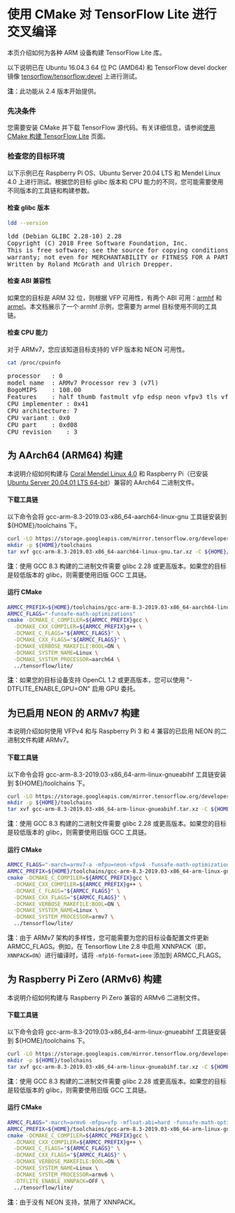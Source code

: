 # 使用 CMake 对 TensorFlow Lite 进行交叉编译

本页介绍如何为各种 ARM 设备构建 TensorFlow Lite 库。

以下说明已在 Ubuntu 16.04.3 64 位 PC (AMD64) 和 TensorFlow devel docker 镜像 [tensorflow/tensorflow:devel](https://hub.docker.com/r/tensorflow/tensorflow/tags/) 上进行测试。

**注**：此功能从 2.4 版本开始提供。

### <a>先决条件</a>

您需要安装 CMake 并下载 TensorFlow 源代码。有关详细信息，请参阅[使用 CMake 构建 TensorFlow Lite](https://www.tensorflow.org/lite/guide/build_cmake) 页面。

### 检查您的目标环境

以下示例已在 Raspberry Pi OS、Ubuntu Server 20.04 LTS 和 Mendel Linux 4.0 上进行测试。根据您的目标 glibc 版本和 CPU 能力的不同，您可能需要使用不同版本的工具链和构建参数。

#### 检查 glibc 版本

```sh
ldd --version
```

<pre class="tfo-notebook-code-cell-output">ldd (Debian GLIBC 2.28-10) 2.28
Copyright (C) 2018 Free Software Foundation, Inc.
This is free software; see the source for copying conditions.  There is NO
warranty; not even for MERCHANTABILITY or FITNESS FOR A PARTICULAR PURPOSE.
Written by Roland McGrath and Ulrich Drepper.
</pre>

#### 检查 ABI 兼容性

如果您的目标是 ARM 32 位，则根据 VFP 可用性，有两个 ABI 可用：[armhf](https://wiki.debian.org/ArmHardFloatPort) 和 [armel](https://wiki.debian.org/ArmEabiPort)。本文档展示了一个 armhf 示例，您需要为 armel 目标使用不同的工具链。

#### 检查 CPU 能力

对于 ARMv7，您应该知道目标支持的 VFP 版本和 NEON 可用性。

```sh
cat /proc/cpuinfo
```

<pre class="tfo-notebook-code-cell-output">processor   : 0
model name  : ARMv7 Processor rev 3 (v7l)
BogoMIPS    : 108.00
Features    : half thumb fastmult vfp edsp neon vfpv3 tls vfpv4 idiva idivt vfpd32 lpae evtstrm crc32
CPU implementer : 0x41
CPU architecture: 7
CPU variant : 0x0
CPU part    : 0xd08
CPU revision    : 3
</pre>

## 为 AArch64 (ARM64) 构建

本说明介绍如何构建与 [Coral Mendel Linux 4.0](https://coral.ai/) 和 Raspberry Pi（已安装 [Ubuntu Server 20.04.01 LTS 64-bit](https://ubuntu.com/download/raspberry-pi)）兼容的 AArch64 二进制文件。

#### 下载工具链

以下命令会将 gcc-arm-8.3-2019.03-x86_64-aarch64-linux-gnu 工具链安装到 ${HOME}/toolchains 下。

```sh
curl -LO https://storage.googleapis.com/mirror.tensorflow.org/developer.arm.com/media/Files/downloads/gnu-a/8.3-2019.03/binrel/gcc-arm-8.3-2019.03-x86_64-aarch64-linux-gnu.tar.xz
mkdir -p ${HOME}/toolchains
tar xvf gcc-arm-8.3-2019.03-x86_64-aarch64-linux-gnu.tar.xz -C ${HOME}/toolchains
```

**注**：使用 GCC 8.3 构建的二进制文件需要 glibc 2.28 或更高版本。如果您的目标是较低版本的 glibc，则需要使用旧版 GCC 工具链。

#### 运行 CMake

```sh
ARMCC_PREFIX=${HOME}/toolchains/gcc-arm-8.3-2019.03-x86_64-aarch64-linux-gnu/bin/aarch64-linux-gnu-
ARMCC_FLAGS="-funsafe-math-optimizations"
cmake -DCMAKE_C_COMPILER=${ARMCC_PREFIX}gcc \
  -DCMAKE_CXX_COMPILER=${ARMCC_PREFIX}g++ \
  -DCMAKE_C_FLAGS="${ARMCC_FLAGS}" \
  -DCMAKE_CXX_FLAGS="${ARMCC_FLAGS}" \
  -DCMAKE_VERBOSE_MAKEFILE:BOOL=ON \
  -DCMAKE_SYSTEM_NAME=Linux \
  -DCMAKE_SYSTEM_PROCESSOR=aarch64 \
  ../tensorflow/lite/
```

**注**：如果您的目标设备支持 OpenCL 1.2 或更高版本，您可以使用 "-DTFLITE_ENABLE_GPU=ON" 启用 GPU 委托。

## 为已启用 NEON 的 ARMv7 构建

本说明介绍如何使用 VFPv4 和与 Raspberry Pi 3 和 4 兼容的已启用 NEON 的二进制文件构建 ARMv7。

#### 下载工具链

以下命令会将 gcc-arm-8.3-2019.03-x86_64-arm-linux-gnueabihf 工具链安装到 ${HOME}/toolchains 下。

```sh
curl -LO https://storage.googleapis.com/mirror.tensorflow.org/developer.arm.com/media/Files/downloads/gnu-a/8.3-2019.03/binrel/gcc-arm-8.3-2019.03-x86_64-arm-linux-gnueabihf.tar.xz
mkdir -p ${HOME}/toolchains
tar xvf gcc-arm-8.3-2019.03-x86_64-arm-linux-gnueabihf.tar.xz -C ${HOME}/toolchains
```

**注**：使用 GCC 8.3 构建的二进制文件需要 glibc 2.28 或更高版本。如果您的目标是较低版本的 glibc，则需要使用旧版 GCC 工具链。

#### 运行 CMake

```sh
ARMCC_FLAGS="-march=armv7-a -mfpu=neon-vfpv4 -funsafe-math-optimizations -mfp16-format=ieee"
ARMCC_PREFIX=${HOME}/toolchains/gcc-arm-8.3-2019.03-x86_64-arm-linux-gnueabihf/bin/arm-linux-gnueabihf-
cmake -DCMAKE_C_COMPILER=${ARMCC_PREFIX}gcc \
  -DCMAKE_CXX_COMPILER=${ARMCC_PREFIX}g++ \
  -DCMAKE_C_FLAGS="${ARMCC_FLAGS}" \
  -DCMAKE_CXX_FLAGS="${ARMCC_FLAGS}" \
  -DCMAKE_VERBOSE_MAKEFILE:BOOL=ON \
  -DCMAKE_SYSTEM_NAME=Linux \
  -DCMAKE_SYSTEM_PROCESSOR=armv7 \
  ../tensorflow/lite/
```

**注**：由于 ARMv7 架构的多样性，您可能需要为您的目标设备配置文件更新 ARMCC_FLAGS。例如，在 Tensorflow Lite 2.8 中启用 XNNPACK（即，`XNNPACK=ON`）进行编译时，请将 `-mfp16-format=ieee` 添加到 ARMCC_FLAGS。

## 为 Raspberry Pi Zero (ARMv6) 构建

本说明介绍如何构建与 Raspberry Pi Zero 兼容的 ARMv6 二进制文件。

#### 下载工具链

以下命令会将 gcc-arm-8.3-2019.03-x86_64-arm-linux-gnueabihf 工具链安装到 ${HOME}/toolchains 下。

```sh
curl -LO https://storage.googleapis.com/mirror.tensorflow.org/developer.arm.com/media/Files/downloads/gnu-a/8.3-2019.03/binrel/gcc-arm-8.3-2019.03-x86_64-arm-linux-gnueabihf.tar.xz
mkdir -p ${HOME}/toolchains
tar xvf gcc-arm-8.3-2019.03-x86_64-arm-linux-gnueabihf.tar.xz -C ${HOME}/toolchains
```

**注**：使用 GCC 8.3 构建的二进制文件需要 glibc 2.28 或更高版本。如果您的目标是较低版本的 glibc，则需要使用旧版 GCC 工具链。

#### 运行 CMake

```sh
ARMCC_FLAGS="-march=armv6 -mfpu=vfp -mfloat-abi=hard -funsafe-math-optimizations"
ARMCC_PREFIX=${HOME}/toolchains/gcc-arm-8.3-2019.03-x86_64-arm-linux-gnueabihf/bin/arm-linux-gnueabihf-
cmake -DCMAKE_C_COMPILER=${ARMCC_PREFIX}gcc \
  -DCMAKE_CXX_COMPILER=${ARMCC_PREFIX}g++ \
  -DCMAKE_C_FLAGS="${ARMCC_FLAGS}" \
  -DCMAKE_CXX_FLAGS="${ARMCC_FLAGS}" \
  -DCMAKE_VERBOSE_MAKEFILE:BOOL=ON \
  -DCMAKE_SYSTEM_NAME=Linux \
  -DCMAKE_SYSTEM_PROCESSOR=armv6 \
  -DTFLITE_ENABLE_XNNPACK=OFF \
  ../tensorflow/lite/
```

**注**：由于没有 NEON 支持，禁用了 XNNPACK。
